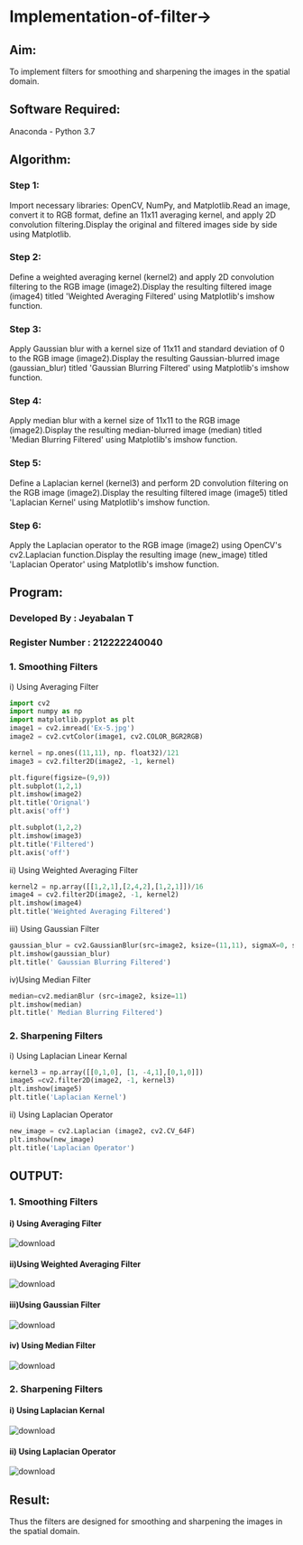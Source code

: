 # Implementation-of-filter->
## Aim:
To implement filters for smoothing and sharpening the images in the spatial domain.

## Software Required:
Anaconda - Python 3.7

## Algorithm:
### Step 1:
Import necessary libraries: OpenCV, NumPy, and Matplotlib.Read an image, convert it to RGB format, define an 11x11 averaging kernel, and apply 2D convolution filtering.Display the original and filtered images side by side using Matplotlib.

### Step 2:
Define a weighted averaging kernel (kernel2) and apply 2D convolution filtering to the RGB image (image2).Display the resulting filtered image (image4) titled 'Weighted Averaging Filtered' using Matplotlib's imshow function.

### Step 3:
Apply Gaussian blur with a kernel size of 11x11 and standard deviation of 0 to the RGB image (image2).Display the resulting Gaussian-blurred image (gaussian_blur) titled 'Gaussian Blurring Filtered' using Matplotlib's imshow function.

### Step 4:
Apply median blur with a kernel size of 11x11 to the RGB image (image2).Display the resulting median-blurred image (median) titled 'Median Blurring Filtered' using Matplotlib's imshow function.

### Step 5:
Define a Laplacian kernel (kernel3) and perform 2D convolution filtering on the RGB image (image2).Display the resulting filtered image (image5) titled 'Laplacian Kernel' using Matplotlib's imshow function.

### Step 6:
Apply the Laplacian operator to the RGB image (image2) using OpenCV's cv2.Laplacian function.Display the resulting image (new_image) titled 'Laplacian Operator' using Matplotlib's imshow function.
## Program:
### Developed By : Jeyabalan T
### Register Number : 212222240040

### 1. Smoothing Filters
i) Using Averaging Filter
```Python
import cv2
import numpy as np
import matplotlib.pyplot as plt
image1 = cv2.imread('Ex-5.jpg')
image2 = cv2.cvtColor(image1, cv2.COLOR_BGR2RGB)

kernel = np.ones((11,11), np. float32)/121
image3 = cv2.filter2D(image2, -1, kernel)

plt.figure(figsize=(9,9))
plt.subplot(1,2,1)
plt.imshow(image2)
plt.title('Orignal')
plt.axis('off')

plt.subplot(1,2,2)
plt.imshow(image3)
plt.title('Filtered')
plt.axis('off')

```
ii) Using Weighted Averaging Filter
```Python
kernel2 = np.array([[1,2,1],[2,4,2],[1,2,1]])/16
image4 = cv2.filter2D(image2, -1, kernel2)
plt.imshow(image4)
plt.title('Weighted Averaging Filtered')

```
iii) Using Gaussian Filter
```Python
gaussian_blur = cv2.GaussianBlur(src=image2, ksize=(11,11), sigmaX=0, sigmaY=0)
plt.imshow(gaussian_blur)
plt.title(' Gaussian Blurring Filtered')
```
iv)Using Median Filter
```Python
median=cv2.medianBlur (src=image2, ksize=11)
plt.imshow(median)
plt.title(' Median Blurring Filtered')
```

### 2. Sharpening Filters
i) Using Laplacian Linear Kernal
```Python
kernel3 = np.array([[0,1,0], [1, -4,1],[0,1,0]])
image5 =cv2.filter2D(image2, -1, kernel3)
plt.imshow(image5)
plt.title('Laplacian Kernel')
```
ii) Using Laplacian Operator
```Python
new_image = cv2.Laplacian (image2, cv2.CV_64F)
plt.imshow(new_image)
plt.title('Laplacian Operator')
```

## OUTPUT:
### 1. Smoothing Filters
#### i) Using Averaging Filter
![download](https://github.com/user-attachments/assets/9ecd105f-605f-4c71-802f-f5a2b3f2f8d0)

#### ii)Using Weighted Averaging Filter
![download](https://github.com/user-attachments/assets/e845acfa-c9f3-4ab4-b9c7-24c419e6fb28)

#### iii)Using Gaussian Filter
![download](https://github.com/user-attachments/assets/0bb2a5a6-b3cc-4ad4-a611-9832718a5fab)

#### iv) Using Median Filter
![download](https://github.com/user-attachments/assets/b33fbf14-ab57-4c76-9b79-d28819de4e1c)

### 2. Sharpening Filters

#### i) Using Laplacian Kernal
![download](https://github.com/user-attachments/assets/75f971e3-6bff-44c0-af60-0988c0d15fcd)

#### ii) Using Laplacian Operator
![download](https://github.com/user-attachments/assets/ee91758e-6a20-4d33-923f-a2619204a64d)

## Result:
Thus the filters are designed for smoothing and sharpening the images in the spatial domain.
